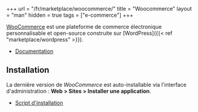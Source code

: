 +++
url = "/fr/marketplace/woocommerce/"
title = "Woocommerce"
layout = "man"
hidden = true
tags = ["e-commerce"]
+++

[WooCommerce](https://woocommerce.com/) est une plateforme de commerce électronique personnalisable et open-source construite sur [WordPress]({{< ref "marketplace/wordpress" >}}).

- [Documentation](https://woocommerce.com/documentation/)

## Installation

La dernière version de *WooCommerce* est auto-installable via l'interface d'administration : **Web > Sites > Installer une application**.

- [Script d'installation](https://admin.alwaysdata.com/site/application/script/194/detail/)
